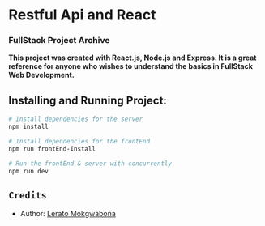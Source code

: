 # Restful Api and React

### FullStack Project Archive

**This project was created with React.js, Node.js and Express. It is a great reference for anyone who wishes to understand the basics in FullStack Web Development.**


## Installing and Running Project:

``` bash
# Install dependencies for the server
npm install

# Install dependencies for the frontEnd
npm run frontEnd-Install

# Run the frontEnd & server with concurrently
npm run dev


```


## `Credits`

- Author: [Lerato Mokgwabona](https://github.com/Lerato029)

